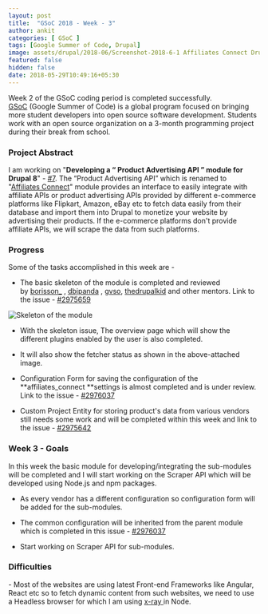 ```yaml
---
layout: post
title:  "GSoC 2018 - Week - 3"
author: ankit
categories: [ GSoC ]
tags: [Google Summer of Code, Drupal]
image: assets/drupal/2018-06/Screenshot-2018-6-1 Affiliates Connect Drupal.png
featured: false
hidden: false
date: 2018-05-29T10:49:16+05:30
---
```


Week 2 of the GSoC coding period is completed successfully. [GSoC](https://summerofcode.withgoogle.com/) (Google Summer of Code) is a global program focused on bringing more student developers into open source software development. Students work with an open source organization on a 3-month programming project during their break from school.

### **Project Abstract**

I am working on "**Developing a “ Product Advertising API ” module for Drupal 8**" - [#7](https://groups.drupal.org/node/518074). The “Product Advertising API” which is renamed to "[Affiliates Connect](https://www.drupal.org/project/affiliates_connect)" module provides an interface to easily integrate with affiliate APIs or product advertising APIs provided by different e-commerce platforms like Flipkart, Amazon, eBay etc to fetch data easily from their database and import them into Drupal to monetize your website by advertising their products. If the e-commerce platforms don't provide affiliate APIs, we will scrape the data from such platforms.

### **Progress**

Some of the tasks accomplished in this week are - 

- The basic skeleton of the module is completed and reviewed by [borisson_](https://www.drupal.org/u/borisson_) , [dbjpanda](https://www.drupal.org/u/dbjpanda) , [gvso](https://www.drupal.org/u/gvso), [thedrupalkid](https://www.drupal.org/u/thedrupalkid) and other mentors. Link to the issue - [#2975659](https://www.drupal.org/project/affiliates_connect/issues/2975659)

![Skeleton of the module](/mediumish-theme-jekyll/assets/drupal/inline-images/Screenshot-2018-6-1%20Issues%20for%20Affiliates%20Connect%20Drupal%20org.png)

- With the skeleton issue, The overview page which will show the different plugins enabled by the user is also completed.

- It will also show the fetcher status as shown in the above-attached image.

- Configuration Form for saving the configuration of the **affiliates_connect **settings is almost completed and is under review. Link to the issue - [#2976037](https://www.drupal.org/project/affiliates_connect/issues/2976037)

- Custom Project Entity for storing product's data from various vendors still needs some work and will be completed within this week and link to the issue - [#2975642](https://www.drupal.org/project/affiliates_connect/issues/2975642)

### **Week 3 - Goals**

In this week the basic module for developing/integrating the sub-modules will be completed and I will start working on the Scraper API which will be developed using Node.js and npm packages.

- As every vendor has a different configuration so configuration form will be added for the sub-modules.

- The common configuration will be inherited from the parent module which is completed in this issue - [#2976037](https://www.drupal.org/project/affiliates_connect/issues/2976037)

- Start working on Scraper API for sub-modules.

### **Difficulties**

- Most of the websites are using latest Front-end Frameworks like Angular, React etc so to fetch dynamic content from such websites, we need to use a Headless browser for which I am using [x-ray ](https://github.com/matthewmueller/x-ray)in Node.